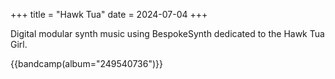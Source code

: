 +++
title = "Hawk Tua"
date = 2024-07-04
+++

Digital modular synth music using BespokeSynth dedicated to the Hawk Tua Girl.

{{bandcamp(album="249540736")}}

